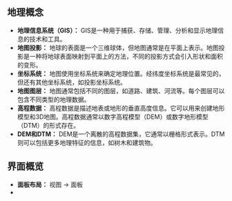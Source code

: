 
## **地理概念**

- **地理信息系统（GIS）：** GIS是一种用于捕获、存储、管理、分析和显示地理信息的技术和工具。
- **地图投影：** 地球的表面是一个三维球体，但地图通常是在平面上表示。地图投影是一种将地球表面映射到平面上的方法，不同的投影方式会引入形状和面积的变形。
- **坐标系统：** 地图使用坐标系统来确定地理位置。经纬度坐标系统是最常见的，但还有其他坐标系统，如投影坐标系统。
- **地图图层：** 地图通常包括不同的图层，如道路、建筑、河流等。每个图层可以包含不同类型的地理数据。
- **高程数据：** 高程数据是描述地表或地形的垂直高度信息。它可以用来创建地形模型和3D地图。高程数据通常以数字高程模型（DEM）或数字地形模型（DTM）的形式存在。
- **DEM和DTM：** DEM是一个离散的高程数据集，它通常以栅格形式表示。DTM则可以包括更多地理特征的信息，如树木和建筑物。

## **界面概览**

- **面板布局：**  视图 -> 面板
- 
